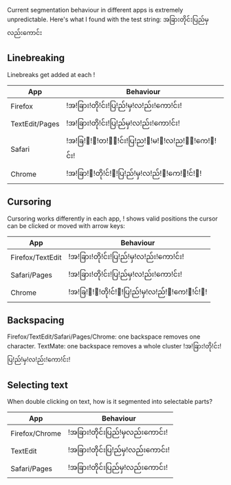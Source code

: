 Current segmentation behaviour in different apps is extremely unpredictable. Here's what I found with the test string: အခြားတိုင်းပြည်မှလည်းကောင်း 

## Linebreaking ##
Linebreaks get added at each !

| App                   | Behaviour                                                                 |
|----------------|-------------------------------------------------|
| Firefox               | !အ!ခြား!တို!င်း!ပြ!ည်!မှ!လ!ည်း!ကော!င်း!                        |
| TextEdit/Pages | !အ!ခြား!တို!င်း!ပြ!ည်မှ!လ!ည်း!ကော!င်း!                          |
| Safari                | !အ!ခြ!ာ!း!တ!ို!င်း!ပြ!ည!်!မ!ှ!လ!ည!်း!ကေ!ာ!င်း! |
| Chrome            | !အ!ခြာ!း!တို!င်!း!ပြ!ည်!မှ!လ!ည်!း!ကေ!ာ!င်!း!        |

## Cursoring ##
Cursoring works differently in each app, ! shows valid positions the cursor can be clicked or moved with arrow keys:

| App                       | Behaviour                                                             |
|------------------|-----------------------------------------------|
| Firefox/TextEdit   | !အ!ခြား!တို!င်း!ပြ!ည်!မှ!လ!ည်း!ကော!င်း!                     |
| Safari/Pages        | !အ!ခြား!တို!င်း!ပြ!ည်မှ!လ!ည်း!ကော!င်း!                      |
| Chrome                | !အ!ခြ!ာ!း!တို!င်!း!ပြ!ည်!မှ!လ!ည်!း!ကေ!ာ!င်!း! |

## Backspacing ##
Firefox/TextEdit/Safari/Pages/Chrome: one backspace removes one character.
TextMate: one backspace removes a whole cluster !အ!ခြား!တို!င်း!ပြ!ည်!မှ!လ!ည်း!ကော!င်း! 

## Selecting text ##
When double clicking on text, how is it segmented into selectable parts?

| App                    | Behaviour                                      |
|-----------------|---------------------------------|
| Firefox/Chrome | !အခြား!တိုင်းပြည်!မှလည်းကောင်း!       |
| TextEdit             | !အခြား!တိုင်းပြ!ည်မှ!လည်းကောင်း!      |
| Safari/Pages      | !အခြား!တိုင်းပြည်မှ!လည်းကောင်း!      |


